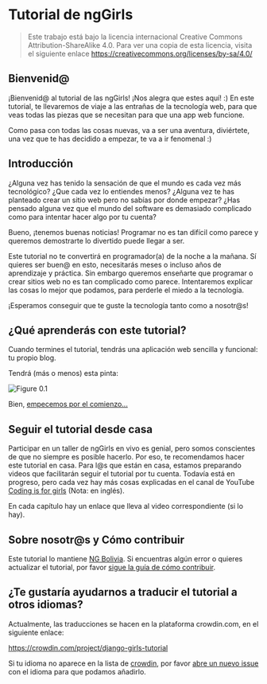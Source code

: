 
#  Tutorial de ngGirls

  

> Este trabajo está bajo la licencia internacional Creative Commons Attribution-ShareAlike 4.0. Para ver una copia de esta licencia, visita el siguiente enlace https://creativecommons.org/licenses/by-sa/4.0/

  

##  Bienvenid@

  

¡Bienvenid@ al tutorial de las ngGirls! ¡Nos alegra que estes aquí! :) En este tutorial, te llevaremos de viaje a las entrañas de la tecnología web, para que veas todas las piezas que se necesitan para que una app web funcione.

  

Como pasa con todas las cosas nuevas, va a ser una aventura, diviértete, una vez que te has decidido a empezar, te va a ir fenomenal :)

  

##  Introducción

  

¿Alguna vez has tenido la sensación de que el mundo es cada vez más tecnológico? ¿Que cada vez lo entiendes menos? ¿Alguna vez te has planteado crear un sitio web pero no sabías por donde empezar? ¿Has pensado alguna vez que el mundo del software es demasiado complicado como para intentar hacer algo por tu cuenta?

  

Bueno, ¡tenemos buenas noticias! Programar no es tan difícil como parece y queremos demostrarte lo divertido puede llegar a ser.

  

Este tutorial no te convertirá en programador(a) de la noche a la mañana. Sí quieres ser buen@ en esto, necesitarás meses o incluso años de aprendizaje y práctica. Sin embargo queremos enseñarte que programar o crear sitios web no es tan complicado como parece. Intentaremos explicar las cosas lo mejor que podamos, para perderle el miedo a la tecnología.

  

¡Esperamos conseguir que te guste la tecnología tanto como a nosotr@s!

  

##  ¿Qué aprenderás con este tutorial?

  

Cuando termines el tutorial, tendrás una aplicación web sencilla y funcional: tu propio blog.

  

Tendrá (más o menos) esta pinta:

  

![Figure 0.1](images/application.png)

  

Bien, [empecemos por el comienzo...](./how_the_internet_works/README.md)

  

##  Seguir el tutorial desde casa

  

Participar en un taller de ngGirls en vivo es genial, pero somos conscientes de que no siempre es posible hacerlo. Por eso, te recomendamos hacer este tutorial en casa. Para l@s que están en casa, estamos preparando videos que facilitarán seguir el tutorial por tu cuenta. Todavía está en progreso, pero cada vez hay más cosas explicadas en el canal de YouTube [Coding is for girls](https://www.youtube.com/channel/UC0hNd2uW8jTR5K3KBzRuG2A/feed) (Nota: en inglés).

  

En cada capítulo hay un enlace que lleva al video correspondiente (si lo hay).

  

##  Sobre nosotr@s y Cómo contribuir

  

Este tutorial lo mantiene [NG Bolivia](https://ng-bolivia.org/). Si encuentras algún error o quieres actualizar el tutorial, por favor [sigue la guía de cómo contribuir](https://github.com/DjangoGirls/tutorial/blob/master/README.md).

  

##  ¿Te gustaría ayudarnos a traducir el tutorial a otros idiomas?

  

Actualmente, las traducciones se hacen en la plataforma crowdin.com, en el siguiente enlace:

  

https://crowdin.com/project/django-girls-tutorial

  

Si tu idioma no aparece en la lista de [crowdin](https://crowdin.com/), por favor [abre un nuevo issue](https://github.com/DjangoGirls/tutorial/issues/new) con el idioma para que podamos añadirlo.
<!--stackedit_data:
eyJoaXN0b3J5IjpbMTgxMTc1NjMzOF19
-->